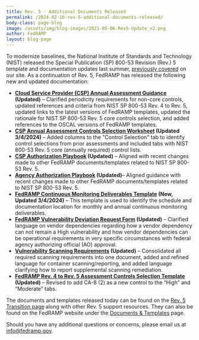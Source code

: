 ```yaml
---
title: Rev. 5 - Additional Documents Released
permalink: /2024-02-16-rev-5-additional-documents-released/
body-class: page-blog
image: /assets/img/blog-images/2021-05-06-Rev5-Update_v2.png
author: FedRAMP
layout: blog-page
---
```

To modernize baselines, the National Institute of Standards and Technology (NIST) released the Special Publication (SP) 800-53 Revision (Rev.) 5 template and documentation updates last summer, <a href="https://www.fedramp.gov/rev5-transition/" target="_blank" rel="noopener noreferrer">previously covered</a> on our site. As a continuation of Rev. 5, FedRAMP has released the following new and updated documentation:

- <b><a href="{{site.baseurl}}/assets/resources/documents/CSP_Annual_Assessment_Guidance.pdf" target="_blank" rel="noopener noreferrer">Cloud Service Provider (CSP) Annual Assessment Guidance</a> (Updated)</b> – Clarified periodicity requirements for non-core controls, updated references and criteria from NIST SP 800-53 Rev. 4 to Rev. 5, updated links to the latest versions of FedRAMP templates, updated the rationale for NIST SP 800-53 Rev. 5 core controls selection, and added references to the OSCAL versions of FedRAMP templates.  
- <b><a href="{{site.baseurl}}/assets/resources/documents/CSP_Annual_Assessment_Controls_Selection_Worksheet.xlsx" target="_blank" rel="noopener noreferrer">CSP Annual Assessment Controls Selection Worksheet</a> (Updated 3/4/2024)</b> – Added columns to the "Control Selection" tab to identify control selections from prior assessments and included tabs with NIST 800-53 Rev. 5 core (annually required) control lists.
- <b><a href="{{site.baseurl}}/assets/resources/documents/CSP_Authorization_Playbook.pdf" target="_blank" rel="noopener noreferrer">CSP Authorization Playbook</a> (Updated)</b> – Aligned with recent changes made to other FedRAMP documents/templates related to NIST SP 800-53 Rev. 5.
- <b><a href="{{site.baseurl}}/assets/resources/documents/Agency_Authorization_Playbook.pdf" target="_blank" rel="noopener noreferrer">Agency Authorization Playbook</a> (Updated)</b>– Aligned guidance with recent changes made to other FedRAMP documents/templates related to NIST SP 800-53 Rev. 5.
- <b><a href="{{site.baseurl}}/assets/resources/templates/FedRAMP-Continuous-Monitoring-Deliverables-Template.xlsx" target="_blank" rel="noopener noreferrer">FedRAMP Continuous Monitoring Deliverables Template</a> (New, Updated 3/4/2024)</b> – This template is used to identify the schedule and documentation location for monthly and annual continuous monitoring deliverables.
- <b><a href="{{site.baseurl}}/assets/resources/templates/FedRAMP-Vulnerability-Deviation-Request-Form.xlsx" target="_blank" rel="noopener noreferrer">FedRAMP Vulnerability Deviation Request Form</a> (Updated)</b> – Clarified language on vendor dependencies regarding how a vendor dependency can not remain a High vulnerability and how vendor dependencies can be operational requirements in very specific circumstances with federal agency authorizing official (AO) approval.
- <b><a href="{{site.baseurl}}/assets/resources/documents/CSP_Vulnerability_Scanning_Requirements.pdf" target="_blank" rel="noopener noreferrer">Vulnerability Scanning Requirements</a> (Updated)</b> – Consolidated all required scanning requirements into one document, added and refined language for container scanning/reporting, and added language clarifying how to report supplemental scanning remediation.
- <b><a href="{{site.baseurl}}/assets/resources/templates/FedRAMP-Rev-4-to-Rev-5-Assessment-Controls-Selection-Template.xlsx" target="_blank" rel="noopener noreferrer">FedRAMP Rev. 4 to Rev. 5 Assessment Controls Selection Template</a> (Updated)</b> – Revised to add CA-8 (2) as a new control to the “High” and “Moderate” tabs.

The documents and templates released today can be found on the <a href="https://www.fedramp.gov/rev5-transition/" target="_blank" rel="noopener noreferrer">Rev. 5 Transition page</a> along with other Rev. 5 support resources. They can also be found on the FedRAMP website under the <a href="https://www.fedramp.gov/documents-templates/" target="_blank" rel="noopener noreferrer">Documents & Templates</a> page.

Should you have any additional questions or concerns, please email us at <a href="mailto:info@fedramp.gov">info@fedramp.gov</a>. 
